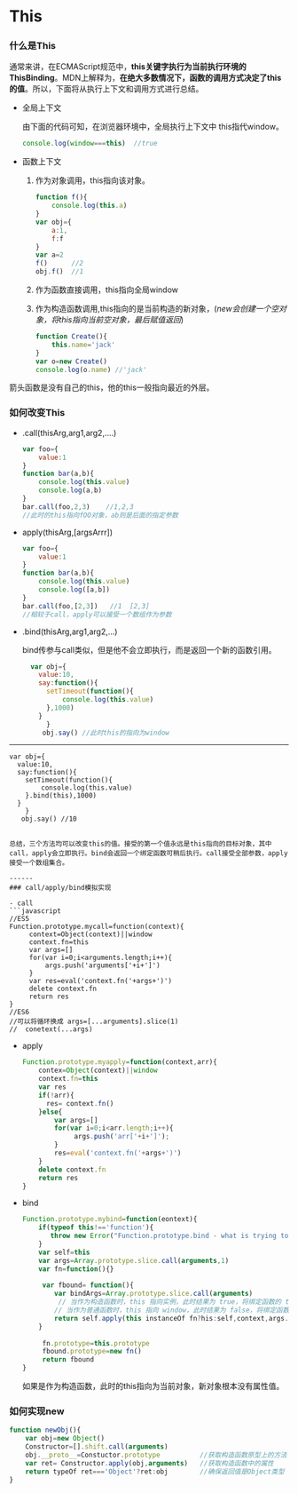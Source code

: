 # This

### 什么是This

通常来讲，在ECMAScript规范中，**this关键字执行为当前执行环境的ThisBinding**。MDN上解释为，**在绝大多数情况下，函数的调用方式决定了this的值**。所以，下面将从执行上下文和调用方式进行总结。

- 全局上下文

  由下面的代码可知，在浏览器环境中，全局执行上下文中 this指代window。

  ```javascript
  console.log(window===this)  //true
  
  ```

- 函数上下文

  1. 作为对象调用，this指向该对象。

     ```javascript
     function f(){
         console.log(this.a)
     }
     var obj={
         a:1,
         f:f
     }
     var a=2
     f()      //2
     obj.f()  //1
     ```

  2. 作为函数直接调用，this指向全局window

  3. 作为构造函数调用,this指向的是当前构造的新对象，(*new会创建一个空对象，将this指向当前空对象，最后赋值返回*)

     ```javascript
     function Create(){
         this.name='jack'
     }
     var o=new Create()
     console.log(o.name) //'jack'
     
     ```

箭头函数是没有自己的this，他的this一般指向最近的外层。

### 如何改变This

- .call(thisArg,arg1,arg2,....)

  ```javascript
  var foo={
      value:1
  }
  function bar(a,b){
      console.log(this.value)
      console.log(a,b)
  }
  bar.call(foo,2,3)    //1,2,3
  //此时的this指向fOO对象，ab则是后面的指定参数
  ```

- apply(thisArg,[argsArrr])

  ```javascript
  var foo={
      value:1
  }
  function bar(a,b){
      console.log(this.value)
      console.log([a,b])
  }
  bar.call(foo,[2,3])   //1  [2,3]
  //相较于call，apply可以接受一个数组作为参数
  ```

- .bind(thisArg,arg1,arg2,...)

   bind传参与call类似，但是他不会立即执行，而是返回一个新的函数引用。

  ```javascript
    var obj={
      value:10,
      say:function(){
        setTimeout(function(){
            console.log(this.value)
        },1000)
      }
        }
       obj.say() //此时this的指向为window
-----------------------
    var obj={
      value:10,
      say:function(){
        setTimeout(function(){
            console.log(this.value)
        }.bind(this),1000)
      }
        }
       obj.say() //10
  ```

  总结，三个方法均可以改变this的值。接受的第一个值永远是this指向的目标对象，其中call，apply会立即执行。bind会返回一个绑定函数可稍后执行。call接受全部参数，apply接受一个数组集合。

------
### call/apply/bind模拟实现

- call
  ```javascript
  //ES5
  Function.prototype.mycall=function(context){
       context=Object(context)||window
       context.fn=this
       var args=[]
       for(var i=0;i<arguments.length;i++){
           args.push('arguments['+i+']')
       }
       var res=eval('context.fn('+args+')')
       delete context.fn
       return res
  }
  //ES6
  //可以将循环换成 args=[...arguments].slice(1)
  //  conetext(...args)
  ```

- apply

  ```javascript
  Function.prototype.myapply=function(context,arr){
      contex=Object(context)||window
      context.fn=this
      var res
      if(!arr){
        res= context.fn() 
      }else{
          var args=[]
          for(var i=0;i<arr.length;i++){
               args.push('arr['+i+']');
          }
          res=eval('context.fn('+args+')')
      }
      delete context.fn
      return res
  }
  ```

- bind

  ```javascript
  Function.prototype.mybind=function(eontext){
      if(typeof this!=='function'){
         throw new Error("Function.prototype.bind - what is trying to be bound                         is not callable");  
      }
      var self=this
      var args=Array.prototype.slice.call(arguments,1)
      var fn=function(){}
      
       var fbound= function(){
          var bindArgs=Array.prototype.slice.call(arguments)
           // 当作为构造函数时，this 指向实例，此时结果为 true，将绑定函数的 this 指向该实例，可以让实例获得来自绑定函数的值
          // 当作为普通函数时，this 指向 window，此时结果为 false，将绑定函数的 this 指向 context
          return self.apply(this instanceOf fn?his:self,context,args.concat(bindArgs))
      }
    
       fn.prototype=this.prototype
       fbound.prototype=new fn()
       return fbound
  }
  ```

  如果是作为构造函数，此时的this指向为当前对象，新对象根本没有属性值。

### 如何实现new

```JavaScript
function newObj(){
    var obj=new Object()
    Constructor=[].shift.call(arguments)
    obj.__proto__=Constuctor.prototype          //获取构造函数原型上的方法
    var ret= Constructor.apply(obj,arguments)   //获取构造函数中的属性
    return typeOf ret==='Object'?ret:obj        //确保返回值是Object类型
}
```

